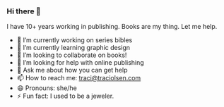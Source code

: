 ### Hi there 👋
I have 10+ years working in publishing.
Books are my thing.
Let me help.

- 🔭 I’m currently working on series bibles
- 🌱 I’m currently learning graphic design
- 👯 I’m looking to collaborate on books!
- 🤔 I’m looking for help with online publishing
- 💬 Ask me about how you can get help
- 📫 How to reach me: traci@traciolsen.com
- 😄 Pronouns: she/he
- ⚡ Fun fact: I used to be a jeweler.

<!--
**tracitalynne/tracitalynne** is a ✨ _special_ ✨ repository because its `README.md` (this file) appears on your GitHub profile.

Here are some ideas to get you started:

- 🔭 I’m currently working on ...
- 🌱 I’m currently learning ...
- 👯 I’m looking to collaborate on ...
- 🤔 I’m looking for help with ...
- 💬 Ask me about ...
- 📫 How to reach me: ...
- 😄 Pronouns: ...
- ⚡ Fun fact: ...
-->
